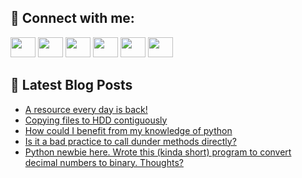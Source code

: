 ## 🔎 Connect with me:
[<img height="32" width="40" src="https://cdn.jsdelivr.net/npm/simple-icons@v5/icons/telegram.svg" />](https://t.me/bullbesh)
[<img height="32" width="40" src="https://cdn.jsdelivr.net/npm/simple-icons@v5/icons/vk.svg" />](https://vk.com/bullbesh)
[<img height="32" width="40" src="https://cdn.jsdelivr.net/npm/simple-icons@v5/icons/twitter.svg" />](https://twitter.com/bullbesh1)
[<img height="32" width="40" src="https://cdn.jsdelivr.net/npm/simple-icons@v5/icons/instagram.svg" />](https://www.instagram.com/bullbesh)
[<img height="32" width="40" src="https://cdn.jsdelivr.net/npm/simple-icons@v5/icons/reddit.svg" />](https://www.reddit.com/user/bullbesh)
[<img height="32" width="40" src="https://cdn.jsdelivr.net/npm/simple-icons@v5/icons/youtube.svg" />](https://www.youtube.com/channel/UCtfjRs6uzgq5mfm8S06WTcg)

## 📕 Latest Blog Posts
<!-- BLOG-POST-LIST:START -->
- [A resource every day is back!](https://www.reddit.com/r/Python/comments/v07x74/a_resource_every_day_is_back/)
- [Copying files to HDD contiguously](https://www.reddit.com/r/Python/comments/v07jhz/copying_files_to_hdd_contiguously/)
- [How could I benefit from my knowledge of python](https://www.reddit.com/r/Python/comments/v075dv/how_could_i_benefit_from_my_knowledge_of_python/)
- [Is it a bad practice to call dunder methods directly?](https://www.reddit.com/r/Python/comments/v06wiz/is_it_a_bad_practice_to_call_dunder_methods/)
- [Python newbie here. Wrote this &lpar;kinda short&rpar; program to convert decimal numbers to binary. Thoughts?](https://www.reddit.com/r/Python/comments/v06it9/python_newbie_here_wrote_this_kinda_short_program/)
<!-- BLOG-POST-LIST:END -->
